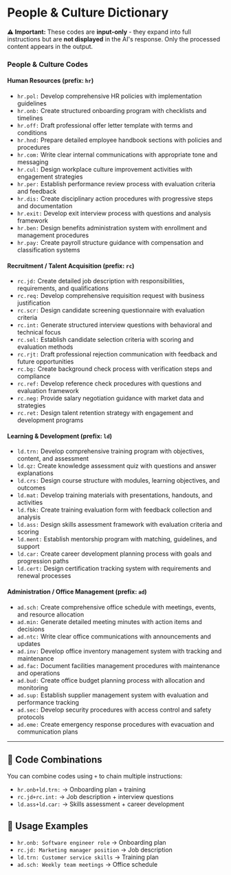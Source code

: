 # People & Culture Dictionary

**⚠️ Important:** These codes are **input-only** - they expand into full instructions but are **not displayed** in the AI's response. Only the processed content appears in the output.

### People & Culture Codes

#### Human Resources (prefix: `hr`)

* `hr.pol:` Develop comprehensive HR policies with implementation guidelines
* `hr.onb:` Create structured onboarding program with checklists and timelines
* `hr.off:` Draft professional offer letter template with terms and conditions
* `hr.hnd:` Prepare detailed employee handbook sections with policies and procedures
* `hr.com:` Write clear internal communications with appropriate tone and messaging
* `hr.cul:` Design workplace culture improvement activities with engagement strategies
* `hr.per:` Establish performance review process with evaluation criteria and feedback
* `hr.dis:` Create disciplinary action procedures with progressive steps and documentation
* `hr.exit:` Develop exit interview process with questions and analysis framework
* `hr.ben:` Design benefits administration system with enrollment and management procedures
* `hr.pay:` Create payroll structure guidance with compensation and classification systems

#### Recruitment / Talent Acquisition (prefix: `rc`)

* `rc.jd:` Create detailed job description with responsibilities, requirements, and qualifications
* `rc.req:` Develop comprehensive requisition request with business justification
* `rc.scr:` Design candidate screening questionnaire with evaluation criteria
* `rc.int:` Generate structured interview questions with behavioral and technical focus
* `rc.sel:` Establish candidate selection criteria with scoring and evaluation methods
* `rc.rjt:` Draft professional rejection communication with feedback and future opportunities
* `rc.bg:` Create background check process with verification steps and compliance
* `rc.ref:` Develop reference check procedures with questions and evaluation framework
* `rc.neg:` Provide salary negotiation guidance with market data and strategies
* `rc.ret:` Design talent retention strategy with engagement and development programs

#### Learning & Development (prefix: `ld`)

* `ld.trn:` Develop comprehensive training program with objectives, content, and assessment
* `ld.qz:` Create knowledge assessment quiz with questions and answer explanations
* `ld.crs:` Design course structure with modules, learning objectives, and outcomes
* `ld.mat:` Develop training materials with presentations, handouts, and activities
* `ld.fbk:` Create training evaluation form with feedback collection and analysis
* `ld.ass:` Design skills assessment framework with evaluation criteria and scoring
* `ld.ment:` Establish mentorship program with matching, guidelines, and support
* `ld.car:` Create career development planning process with goals and progression paths
* `ld.cert:` Design certification tracking system with requirements and renewal processes

#### Administration / Office Management (prefix: `ad`)

* `ad.sch:` Create comprehensive office schedule with meetings, events, and resource allocation
* `ad.min:` Generate detailed meeting minutes with action items and decisions
* `ad.ntc:` Write clear office communications with announcements and updates
* `ad.inv:` Develop office inventory management system with tracking and maintenance
* `ad.fac:` Document facilities management procedures with maintenance and operations
* `ad.bud:` Create office budget planning process with allocation and monitoring
* `ad.sup:` Establish supplier management system with evaluation and performance tracking
* `ad.sec:` Develop security procedures with access control and safety protocols
* `ad.eme:` Create emergency response procedures with evacuation and communication plans

---

## 🔗 **Code Combinations**

You can combine codes using `+` to chain multiple instructions:

* `hr.onb+ld.trn:` → Onboarding plan + training
* `rc.jd+rc.int:` → Job description + interview questions
* `ld.ass+ld.car:` → Skills assessment + career development

## 📝 **Usage Examples**

* `hr.onb: Software engineer role` → Onboarding plan
* `rc.jd: Marketing manager position` → Job description
* `ld.trn: Customer service skills` → Training plan
* `ad.sch: Weekly team meetings` → Office schedule
